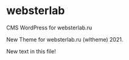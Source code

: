 # websterlab
CMS WordPress for websterlab.ru

New Theme for websterlab.ru (wltheme) 2021.

New text in this file!
